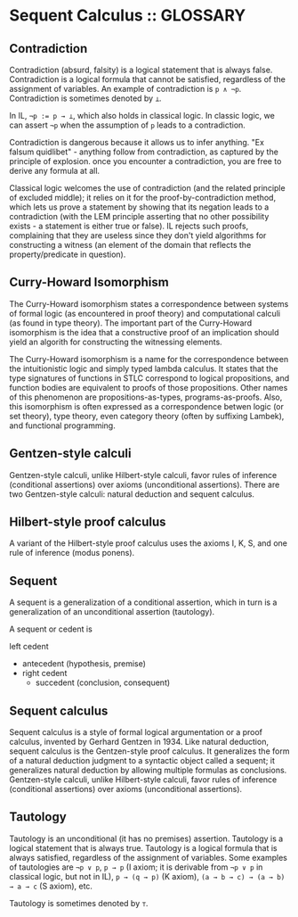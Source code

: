 # Sequent Calculus :: GLOSSARY

## Contradiction
Contradiction (absurd, falsity) is a logical statement that is always false. 
Contradiction is a logical formula that cannot be satisfied, regardless of the assignment of variables. 
An example of contradiction is `p ∧ ¬p`. 
Contradiction is sometimes denoted by `⊥`. 

In IL, `¬p := p → ⊥`, which also holds in classical logic. 
In classic logic, we can assert `¬p` when the assumption of `p` leads to a contradiction.



Contradiction is dangerous because it allows us to infer anything. "Ex falsum quidlibet" - anything follow from contradiction, as captured by the principle of explosion. once you encounter a contradiction, you are free to derive any formula at all. 

Classical logic welcomes the use of contradiction (and the related principle of excluded middle); it relies on it for the proof-by-contradiction method, which lets us prove a statement by showing that its negation leads to a contradiction (with the LEM principle asserting that no other possibility exists - a statement is either true or false). 
IL rejects such proofs, complaining that they are useless since they don't yield algorithms for constructing a witness (an element of the domain that reflects the property/predicate in question).


## Curry-Howard Isomorphism
The Curry-Howard isomorphism states a correspondence between systems of formal logic (as encountered in proof theory) and computational calculi (as found in type theory). The important part of the Curry-Howard isomorphism is the idea that a constructive proof of an implication should yield an algorith for constructing the witnessing elements.

The Curry-Howard isomorphism is a name for the correspondence between the intuitionistic logic and simply typed lambda calculus. It states that the type signatures of functions in STLC correspond to logical propositions, and function bodies are equivalent to proofs of those propositions. Other names of this phenomenon are propositions-as-types, programs-as-proofs. Also, this isomorphism is often expressed as a correspondence betwen logic (or set theory), type theory, even category theory (often by suffixing Lambek), and functional programming.


## Gentzen-style calculi
Gentzen-style calculi, unlike Hilbert-style calculi, favor rules of inference (conditional assertions) over axioms (unconditional assertions). There are two Gentzen-style calculi: natural deduction and sequent calculus.

## Hilbert-style proof calculus

A variant of the Hilbert-style proof calculus uses the axioms I, K, S, and one rule of inference (modus ponens).



## Sequent
A sequent is a generalization of a conditional assertion, which in turn is a generalization of an unconditional assertion (tautology).

A sequent or cedent is 

left cedent
  - antecedent (hypothesis, premise)
- right cedent
  - succedent (conclusion, consequent)

## Sequent calculus
Sequent calculus is a style of formal logical argumentation or a proof calculus, invented by Gerhard Gentzen in 1934. Like natural deduction, sequent calculus is the Gentzen-style proof calculus. It generalizes the form of a natural deduction judgment to a syntactic object called a sequent; it generalizes natural deduction by allowing multiple formulas as conclusions. Gentzen-style calculi, unlike Hilbert-style calculi, favor rules of inference (conditional assertions) over axioms (unconditional assertions).


## Tautology
Tautology is an unconditional (it has no premises) assertion. Tautology is a logical statement that is always true. Tautology is a logical formula that is always satisfied, regardless of the assignment of variables. Some examples of tautologies are `¬p ∨ p`, `p → p` (I axiom; it is derivable from `¬p ∨ p` in classical logic, but not in IL), `p → (q → p)` (K axiom), `(a → b → c) → (a → b) → a → c` (S axiom), etc.

Tautology is sometimes denoted by `⊤`.
